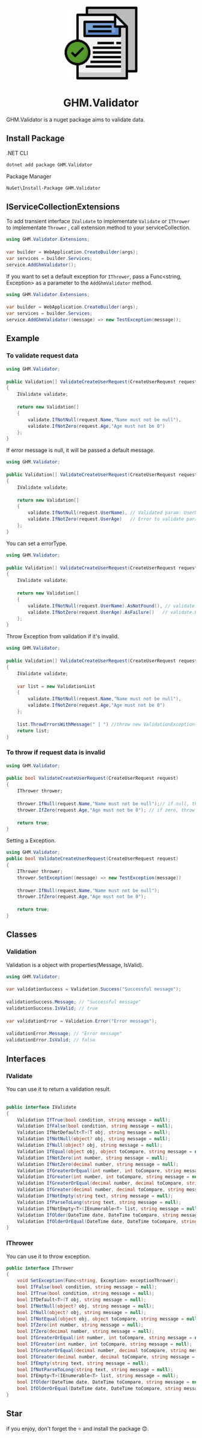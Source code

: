 <p align="center">
<img src="logo.png" alt="logo" width="200px"/>
</p>

<h1 align="center"> GHM.Validator </h1>

GHM.Validator is a nuget package aims to validate data.

## Install Package

.NET CLI

```sh
dotnet add package GHM.Validator
```

Package Manager

```sh
NuGet\Install-Package GHM.Validator
```

## IServiceCollectionExtensions

To add transient interface `IValidate` to implementate `Validate` or `IThrower` to implementate `Thrower` , call extension method to your serviceCollection.

```csharp
using GHM.Validator.Extensions;

var builder = WebApplication.CreateBuilder(args);
var services = builder.Services;
service.AddGhmValidator();
```

If you want to set a default exception for `IThrower`, pass a Func<string, Exception> as a parameter to the `AddGhmValidator` method.

```csharp
using GHM.Validator.Extensions;

var builder = WebApplication.CreateBuilder(args);
var services = builder.Services;
service.AddGhmValidator((message) => new TestException(message));
```

## Example

### To validate request data

```csharp
using GHM.Validator;

public Validation[] ValidateCreateUserRequest(CreateUserRequest request)
{
    IValidate validate;

    return new Validation[]
    {
        validate.IfNotNull(request.Name,"Name must not be null"),
        validate.IfNotZero(request.Age,"Age must not be 0")
    };
}
```

If error message is null, it will be passed a default message.

```csharp
using GHM.Validator;

public Validation[] ValidateCreateUserRequest(CreateUserRequest request)
{
    IValidate validate;

    return new Validation[]
    {
        validate.IfNotNull(request.UserName), // Validated param: UserName. Value: Gustavo. ValidationName: IfNotNull
        validate.IfNotZero(request.UserAge)   // Error to validate param: UserAge. Value: 0. ValidationName: IfNotZero
    };
}
```

You can set a errorType.

```csharp
using GHM.Validator;

public Validation[] ValidateCreateUserRequest(CreateUserRequest request)
{
    IValidate validate;

    return new Validation[]
    {
        validate.IfNotNull(request.UserName).AsNotFound(), // validate.ErrorType = ErrorType.NotFound
        validate.IfNotZero(request.UserAge).AsFailure()   // validate.ErrorType = ErrorType.Failure
    };
}
```

Throw Exception from validation if it's invalid.

```csharp
using GHM.Validator;

public Validation[] ValidateCreateUserRequest(CreateUserRequest request)
{
    IValidate validate;

    var list = new ValidationList
    {
        validate.IfNotNull(request.Name,"Name must not be null"),
        validate.IfNotZero(request.Age,"Age must not be 0")
    };

    list.ThrowErrorsWithMessage(" | ") //throw new ValidationException("Name must not be null | Age must not be 0").
    return list;
}
```

### To throw if request data is invalid

```csharp
using GHM.Validator;

public bool ValidateCreateUserRequest(CreateUserRequest request)
{
    IThrower thrower;

    thrower.IfNull(request.Name,"Name must not be null");// if null, throw ArgumentException.
    thrower.IfZero(request.Age,"Age must not be 0"); // if zero, throw ArgumentException.

    return true;
}
```

Setting a Exception.

```csharp
using GHM.Validator;
public bool ValidateCreateUserRequest(CreateUserRequest request)
{
    IThrower thrower;
    thrower.SetException((message) => new TestException(message))

    thrower.IfNull(request.Name,"Name must not be null");
    thrower.IfZero(request.Age,"Age must not be 0");

    return true;
}
```

## Classes

### Validation

Validation is a object with properties(Message, IsValid).

```csharp
using GHM.Validator;

var validationSuccess = Validation.Success("Successful message");

validationSuccess.Message; // "Successful message"
validationSuccess.IsValid; // true

var validationError = Validation.Error("Error message");

validationError.Message; // "Error message"
validationError.IsValid; // false
```

## Interfaces

### IValidate

You can use it to return a validation result.

```csharp

public interface IValidate
{
    Validation IfTrue(bool condition, string message = null);
    Validation IfFalse(bool condition, string message = null);
    Validation IfNotDefault<T>(T obj, string message = null);
    Validation IfNotNull(object? obj, string message = null);
    Validation IfNull(object? obj, string message = null);
    Validation IfEqual(object obj, object toCompare, string message = null);
    Validation IfNotZero(int number, string message = null);
    Validation IfNotZero(decimal number, string message = null);
    Validation IfGreaterOrEqual(int number, int toCompare, string message = null);
    Validation IfGreater(int number, int toCompare, string message = null);
    Validation IfGreaterOrEqual(decimal number, decimal toCompare, string message = null);
    Validation IfGreater(decimal number, decimal toCompare, string message = null);
    Validation IfNotEmpty(string text, string message = null);
    Validation IfParseToLong(string text, string message = null);
    Validation IfNotEmpty<T>(IEnumerable<T> list, string message = null);
    Validation IfOlder(DateTime date, DateTime toCompare, string message = null);
    Validation IfOlderOrEqual(DateTime date, DateTime toCompare, string message = null);
}
```

### IThrower

You can use it to throw exception.

```csharp
public interface IThrower
{
    void SetException(Func<string, Exception> exceptionThrower);
    bool IfFalse(bool condition, string message = null);
    bool IfTrue(bool condition, string message = null);
    bool IfDefault<T>(T obj, string message = null);
    bool IfNotNull(object? obj, string message = null);
    bool IfNull(object? obj, string message = null);
    bool IfNotEqual(object obj, object toCompare, string message = null);
    bool IfZero(int number, string message = null);
    bool IfZero(decimal number, string message = null);
    bool IfGreaterOrEqual(int number, int toCompare, string message = null);
    bool IfGreater(int number, int toCompare, string message = null);
    bool IfGreaterOrEqual(decimal number, decimal toCompare, string message = null);
    bool IfGreater(decimal number, decimal toCompare, string message = null);
    bool IfEmpty(string text, string message = null);
    bool IfNotParseToLong(string text, string message = null);
    bool IfEmpty<T>(IEnumerable<T> list, string message = null);
    bool IfOlder(DateTime date, DateTime toCompare, string message = null);
    bool IfOlderOrEqual(DateTime date, DateTime toCompare, string message = null);
}
```

## Star

if you enjoy, don't forget the ⭐ and install the package 😊.
